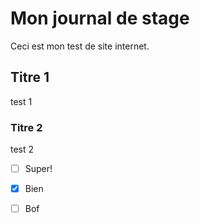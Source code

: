 # Mon journal de stage

Ceci est mon test de site internet. 

## Titre 1
test 1

### Titre 2
test 2


- [ ] Super!   
- [x] Bien   
- [ ] Bof   


